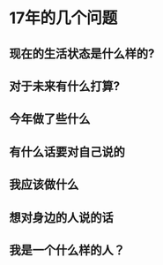 # 17年的几个问题

## 现在的生活状态是什么样的?

## 对于未来有什么打算?

## 今年做了些什么

## 有什么话要对自己说的

## 我应该做什么

## 想对身边的人说的话

## 我是一个什么样的人？